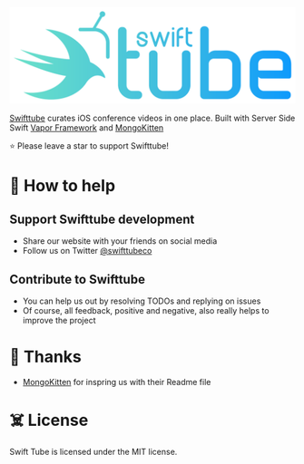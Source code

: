 <p align="center">

![Swifttube](Public/img/logo.png)

</p>

[Swifttube](http://swiftube.co) curates iOS conference videos in one place. Built with Server Side Swift [Vapor Framework](https://vapor.codes/) and [MongoKitten](https://github.com/OpenKitten/MongoKitten)

⭐️ Please leave a star to support Swifttube!


# 🤝 How to help

## Support Swifttube development

- Share our website with your friends on social media
- Follow us on Twitter [@swifttubeco](https://twitter.com/swifttubeco)

## Contribute to Swifttube

- You can help us out by resolving TODOs and replying on issues
- Of course, all feedback, positive and negative, also really helps to improve the project

# 👏 Thanks

- [MongoKitten](https://github.com/OpenKitten/MongoKitten) for inspring us with their Readme file

# ☠️ License

Swift Tube is licensed under the MIT license.

